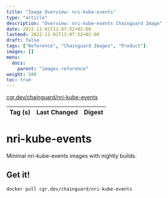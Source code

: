 ```yaml
---
title: "Image Overview: nri-kube-events"
type: "article"
description: "Overview: nri-kube-events Chainguard Image"
date: 2022-11-01T11:07:52+02:00
lastmod: 2022-11-01T11:07:52+02:00
draft: false
tags: ["Reference", "Chainguard Images", "Product"]
images: []
menu:
  docs:
    parent: "images-reference"
weight: 500
toc: true
---
```


[cgr.dev/chainguard/nri-kube-events](https://github.com/chainguard-images/images/tree/main/images/nri-kube-events)

| Tag (s) | Last Changed | Digest |
|---------|--------------|--------|

# nri-kube-events

Minimal nri-kube-events images with nightly builds.

## Get it!

```shell
docker pull cgr.dev/chainguard/nri-kube-events
```
